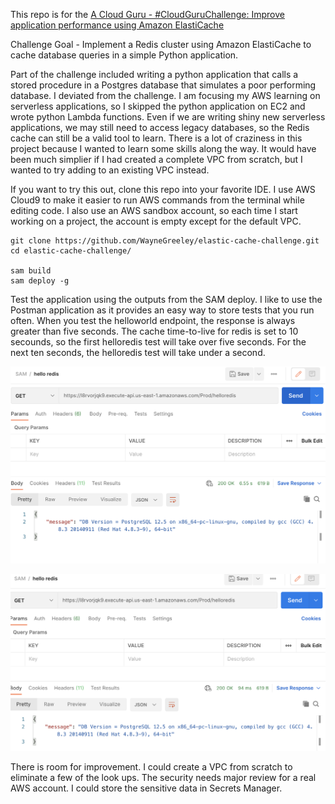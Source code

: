 This repo is for the [A Cloud Guru - #CloudGuruChallenge: Improve application performance using Amazon ElastiCache](https://acloudguru.com/blog/engineering/cloudguruchallenge-improve-application-performance-using-amazon-elasticache)

Challenge Goal	- Implement a Redis cluster using Amazon ElastiCache to cache database queries in a simple Python application.

Part of the challenge included writing a python application that calls a stored procedure in a Postgres database that simulates a poor performing database.
I deviated from the challenge.  I am focusing my AWS learning on serverless applications, so I skipped the python application on EC2 and wrote python Lambda functions.
Even if we are writing shiny new serverless applications, we may still need to access legacy databases, so the Redis cache can still be a valid tool to learn.
There is a lot of craziness in this project because I wanted to learn some skills along the way.
It would have been much simplier if I had created a complete VPC from scratch, but I wanted to try adding to an existing VPC instead.

If you want to try this out, clone this repo into your favorite IDE.
I use AWS Cloud9 to make it easier to run AWS commands from the terminal while editing code.
I also use an AWS sandbox account, so each time I start working on a project, the account is empty except for the default VPC.

```
git clone https://github.com/WayneGreeley/elastic-cache-challenge.git
cd elastic-cache-challenge/

sam build
sam deploy -g
```

<!---
I really wanted to have a Lambda function create the SQL function for me during the stack create process.
However, that means the Lambda function needs access to the VPC and the internet, which is a tougher task than I realized...I will figure it out someday.
So, to add the SQL function in the meanwhile...

Postgres is not installed in Cloud9 by default, so you will need to...
```
sudo yum install postgresql
```

Add the simulated poor performing stored procedure to your database...
```
psql \
   --host=<rds host in stack output> \
   --port=5432 \
   --username=postgres \
   --password \
   --dbname=postgres


create function slow_version() RETURNS text AS
            $$
              select pg_sleep(5);
              select version();
            $$
            LANGUAGE SQL;
```

--->


Test the application using the outputs from the SAM deploy.
I like to use the Postman application as it provides an easy way to store tests that you run often.
When you test the helloworld endpoint, the response is always greater than five seconds.
The cache time-to-live for redis is set to 10 secounds, so the first helloredis test will take over five seconds.
For the next ten seconds, the helloredis test will take under a second.


![cache miss](/img/api-no-cache.png "cache miss")

![cache hit](/img/api-yes-cache.png "cache hit")






There is room for improvement.
I could create a VPC from scratch to eliminate a few of the look ups.
The security needs major review for a real AWS account.
I could store the sensitive data in Secrets Manager.



